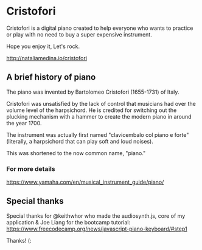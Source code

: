 # Cristofori 
Cristofori is a digital piano created to help everyone who wants to practice or play 
with no need to buy a super expensive instrument.

Hope you enjoy it,
Let's rock.

http://nataliamedina.io/cristofori


## A brief history of piano
The piano was invented by Bartolomeo Cristofori (1655-1731) of Italy.

Cristofori was unsatisfied by the lack of control that musicians had over the volume 
level of the harpsichord. He is credited for switching out the plucking mechanism with 
a hammer to create the modern piano in around the year 1700.

The instrument was actually first named "clavicembalo col piano e forte" 
(literally, a harpsichord that can play soft and loud noises). 

This was shortened to the now common name, "piano."

### For more details
https://www.yamaha.com/en/musical_instrument_guide/piano/

## Special thanks
Special thanks for @keithwhor who made the audiosynth.js, core of my application & 
Joe Liang for the bootcamp tutorial: https://www.freecodecamp.org/news/javascript-piano-keyboard/#step1 

Thanks! (:
